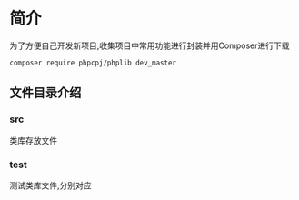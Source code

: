 # 简介
为了方便自己开发新项目,收集项目中常用功能进行封装并用Composer进行下载

`composer require phpcpj/phplib dev_master` 

## 文件目录介绍

### src
类库存放文件

### test
测试类库文件,分别对应